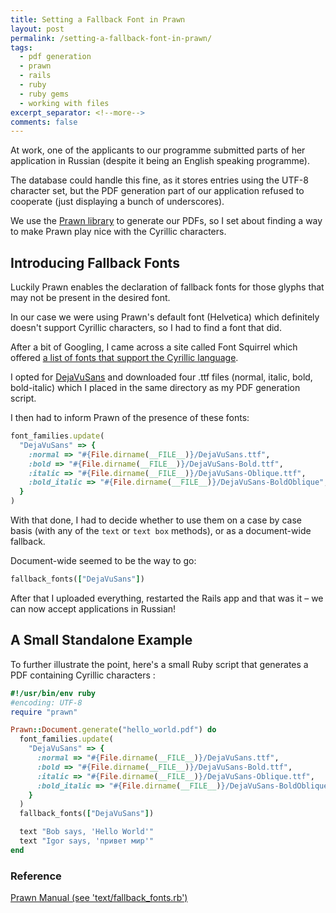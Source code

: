 ```yaml
---
title: Setting a Fallback Font in Prawn
layout: post
permalink: /setting-a-fallback-font-in-prawn/
tags:
  - pdf generation
  - prawn
  - rails
  - ruby
  - ruby gems
  - working with files
excerpt_separator: <!--more-->
comments: false
---
```


At work, one of the applicants to our programme submitted parts of her application in Russian (despite it being an English speaking programme).

The database could handle this fine, as it stores entries using the UTF-8 character set, but the PDF generation part of our application refused to cooperate (just displaying a bunch of underscores).

We use the [Prawn library](http://prawn.majesticseacreature.com/ "Prawn - Fast, Nimble PDF Writer for Ruby") to generate our PDFs, so I set about finding a way to make Prawn play nice with the Cyrillic characters.

<!--more-->

## Introducing Fallback Fonts

Luckily Prawn enables the declaration of fallback fonts for those glyphs that may not be present in the desired font.

In our case we were using Prawn's default font (Helvetica) which definitely doesn't support Cyrillic characters, so I had to find a font that did.

After a bit of Googling, I came across a site called Font Squirrel which offered [a list of fonts that support the Cyrillic language](http://www.fontsquirrel.com/fonts/list/language/cyrillic "Font Squirrel - Free Font Utopia").

I opted for [DejaVuSans](http://www.fontsquirrel.com/fonts/list/foundry/dejavu-fonts "Fonts by DejaVu fonts") and downloaded four .ttf files (normal, italic, bold, bold-italic) which I placed in the same directory as my PDF generation script.

I then had to inform Prawn of the presence of these fonts:

```ruby
font_families.update(
  "DejaVuSans" => {
    :normal => "#{File.dirname(__FILE__)}/DejaVuSans.ttf",
    :bold => "#{File.dirname(__FILE__)}/DejaVuSans-Bold.ttf",
    :italic => "#{File.dirname(__FILE__)}/DejaVuSans-Oblique.ttf",
    :bold_italic => "#{File.dirname(__FILE__)}/DejaVuSans-BoldOblique",
  }
)
```

With that done, I had to decide whether to use them on a case by case basis (with any of the `text` or `text box` methods), or as a document-wide fallback.

Document-wide seemed to be the way to go:

```ruby
fallback_fonts(["DejaVuSans"])
```

After that I uploaded everything, restarted the Rails app and that was it – we can now accept applications in Russian!

## A Small Standalone Example

To further illustrate the point, here's a small Ruby script that generates a PDF containing Cyrillic characters :

```ruby
#!/usr/bin/env ruby
#encoding: UTF-8
require "prawn"

Prawn::Document.generate("hello_world.pdf") do
  font_families.update(
    "DejaVuSans" => {
      :normal => "#{File.dirname(__FILE__)}/DejaVuSans.ttf",
      :bold => "#{File.dirname(__FILE__)}/DejaVuSans-Bold.ttf",
      :italic => "#{File.dirname(__FILE__)}/DejaVuSans-Oblique.ttf",
      :bold_italic => "#{File.dirname(__FILE__)}/DejaVuSans-BoldOblique",
    }
  )
  fallback_fonts(["DejaVuSans"])

  text "Bob says, 'Hello World'"
  text "Igor says, 'привет мир'"
end
```

### Reference

[Prawn Manual (see 'text/fallback_fonts.rb')](http://prawn.majesticseacreature.com/manual.pdf "Prawn by example - a self generating PDF manual")
